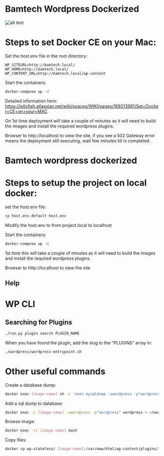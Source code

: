 # Bamtech Wordpress Dockerized

![alt text](http://www.multichannel.com/sites/default/files/public/styles/blog_content/public/blog-images/bamtech%20logo_0.jpg)

# Steps to set Docker CE on your Mac: 

Set the host.env file in the root directory:

    WP_SITEURL=http://bamtech.local/
    WP_HOME=http://bamtech.local/
    WP_CONTENT_URL=http://bamtech.local/wp-content

Start the containers:

```bash
docker-compose up -d
```

Detailed information here: 
https://jellyfish.atlassian.net/wiki/spaces/WIKI/pages/169213981/Set+Docker+CE+on+your+MAC


On 1st time deployment will take a couple of minutes as it will need to build the images and install the required wordpress plugins.

Browser to http://localhost to view the site, if you see a 502 Gateway error means the deployment still executing, wait few minutes till is completed.

# Bamtech wordpress dockerized
#

# Steps to setup the project on local docker: 

set the host.env file:

```bash
cp host.env.default host.env
```
Modify the host.env to from project.local to localhost

Start the containers:

```bash
docker-compose up -d
```

1st time this will take a couple of minutes as it will need to build the images and install the required wordpress plugins.

Browser to http://localhost to view the site


## Help


# WP CLI
## Searching for Plugins
```bash
./run.py plugin search PLUGIN_NAME
```

When you have found the plugin, add the slug to the "PLUGINS" array in:

```bash
./wordpress/wordpress-entrypoint.sh
```


# Other useful commands
Create a database dump:
```bash
docker exec [image-name] sh -c 'exec mysqldump -uwordpress -p"wordpress" wordpress' > wordpress_dump.sql
```

Add a sql dump to database:
```bash
docker exec -i [image-name] -uwordpress -p"wordpress" wordpress < ~/wordpress_dump.sql 
```

Browse image: 
```bash
docker exec -ti [image-name] bash
```

Copy files: 
```bash
docker cp wp-stateless/ [image-name]:/var/www/html/wp-content/plugins/
```

